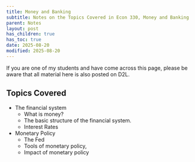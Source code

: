 ```yaml
---
title: Money and Banking
subtitle: Notes on the Topics Covered in Econ 330, Money and Banking
parent: Notes
layout: post
has_children: true
has_toc: true
date: 2025-08-20
modified: 2025-08-20
---
```


If you are one of my students and have come across this page,
please be aware that all material here is also posted on D2L.


## Topics Covered

- The financial system
    - What is money?
    - The basic structure of the financial system.
    - Interest Rates
- Monetary Policy
    - The Fed
    - Tools of monetary policy,
    - Impact of monetary policy

